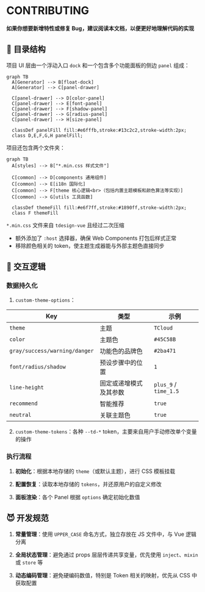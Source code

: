 # CONTRIBUTING

**如果你想要新增特性或修复 Bug，建议阅读本文档，以便更好地理解代码的实现**

## 📁 目录结构

项目 UI 层由一个浮动入口 `dock` 和一个包含多个功能面板的侧边 `panel` 组成：

```mermaid
graph TB
  A[Generator] --> B[float-dock]
  A[Generator] --> C[panel-drawer]

  C[panel-drawer] --> D[color-panel]
  C[panel-drawer] --> E[font-panel]
  C[panel-drawer] --> F[shadow-panel]
  C[panel-drawer] --> G[radius-panel]
  C[panel-drawer] --> H[size-panel]

  classDef panelFill fill:#e6fffb,stroke:#13c2c2,stroke-width:2px;
  class D,E,F,G,H panelFill;
```

项目还包含两个文件夹：

```mermaid
graph TB
  A[styles] --> B["*.min.css 样式文件"]

  C[common] --> D[components 通用组件]
  C[common] --> E[i18n 国际化]
  C[common] --> F[theme 核心逻辑<br>（包括内置主题模板和颜色算法等实现）]
  C[common] --> G[utils 工具函数]

  classDef themeFill fill:#e6f7ff,stroke:#1890ff,stroke-width:2px;
  class F themeFill
```

`*.min.css` 文件来自 `tdesign-vue` 且经过二次压缩

- 额外添加了 `:host` 选择器，确保 Web Components 打包后样式正常
- 移除颜色相关的 token，使主题生成器能与外部主题色直接同步

## 🧚 交互逻辑

### 数据持久化

1. `custom-theme-options`：

| Key                           | 类型                       | 示例                  |
| ----------------------------- | -------------------------- | --------------------- |
| `theme`                       | 主题                       | `TCloud`              |
| `color`                       | 主题色                     | `#45C58B`             |
| `gray/success/warning/danger` | 功能色的品牌色             | `#2ba471`             |
| `font/radius/shadow`          | 预设步骤中的位置           | `1`                   |
| `line-height`                 | 固定或递增模式及其参数 | `plus_9` / `time_1.5` |
| `recommend`                   | 智能推荐                   | `true`                |
| `neutral`                     | 关联主题色                 | `true`                |

2. `custom-theme-tokens`：各种 `--td-*` token，主要来自用户手动修改单个变量的操作

### 执行流程

1. **初始化**：根据本地存储的 `theme`（或默认主题），进行 CSS 模板挂载

2. **配置恢复**：读取本地存储的 `tokens`，并还原用户的自定义修改

3. **面板渲染**：各个 Panel 根据 `options` 确定初始化数值

## 😈 开发规范

1. **常量管理**：使用 `UPPER_CASE` 命名方式，独立存放在 JS 文件中，与 Vue 逻辑分离

2. **全局状态管理**：避免通过 props 层层传递共享变量，优先使用 `inject`、`mixin` 或 `store` 等

3. **动态编码管理**：避免硬编码数值，特别是 Token 相关的映射，优先从 CSS 中获取配置
